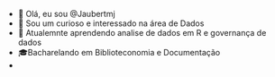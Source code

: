 - 👋 Olá, eu  sou @Jaubertmj
- 👀 Sou um curioso e interessado na área de Dados 
- 🌱 Atualemnte aprendendo analise de dados em R e governança de dados
- 🎓Bacharelando em Biblioteconomia e Documentação 
- 
